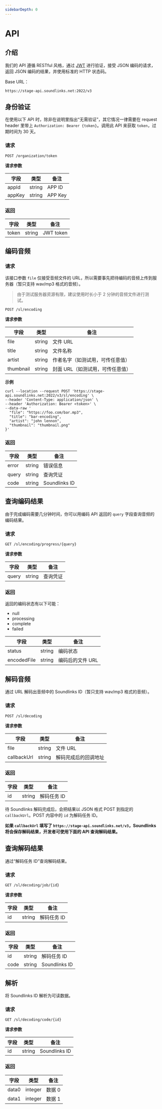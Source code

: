```yaml
---
sidebarDepth: 0
---
```


# API

## 介绍

我们的 API 遵循 RESTful 风格，通过 [JWT](https://jwt.io/) 进行验证，接受 JSON 编码的请求，返回 JSON 编码的结果，并使用标准的 HTTP 状态码。

Base URL：

```
https://stage-api.soundlinks.net:2022/v3
```

## 身份验证

在使用以下 API 时，除非在说明里指出“无需验证”，其它情况一律需要在 request header 里带上 `Authorization: Bearer {token}`。调用此 API 来获取 `token`，过期时间为 30 天。

### 请求

```
POST /organization/token
```

**请求参数**

| 字段 | 类型 | 备注 |
| ----- | ---- | ---- |
| appId | string | APP ID |
| appKey | string | APP Key |

### 返回

| 字段 | 类型 | 备注 |
| ----- | ---- | ---- |
| token | string | JWT token

## 编码音频

### 请求

该接口参数 `file` 仅接受音频文件的 URL，所以需要事先把待编码的音频上传到服务器（暂只支持 wav/mp3 格式的音频）。

> 由于测试服务器资源有限，建议使用时长小于 2 分钟的音频文件进行测试。

```
POST /sl/encoding
```

**请求参数**

| 字段 | 类型 | 备注 |
| ----- | ---- | ---- |
| file | string | 文件 URL |
| title | string | 文件名称 |
| artist | string | 作者名字（如测试用，可传任意值）|
| thumbnail | string | 封面 URL（如测试用，可传任意值）|

**示例**

```
curl --location --request POST 'https://stage-api.soundlinks.net:2022/v3/sl/encoding' \
--header 'Content-Type: application/json' \
--header 'Authorization: Bearer <token>' \
--data-raw '
  "file": "https://foo.com/bar.mp3",
  "title": "bar-encoding",
  "artist": "john lennon",
  "thumbnail": "thumbnail.png"
}'
```

### 返回

| 字段 | 类型 | 备注 |
| ----- | ---- | ---- |
| error | string | 错误信息 |
| query | string | 查询凭证 |
| code | string | Soundlinks ID |

## 查询编码结果

由于完成编码需要几分钟时间，你可以用编码 API 返回的 `query` 字段查询音频的编码结果。

### 请求

```
GET /sl/encoding/progress/{query}
```

**请求参数**

| 字段 | 类型 | 备注 |
| ----- | ---- | ---- |
| query | string | 查询凭证 |

### 返回

返回的编码状态有以下可能：

- null
- processing
- complete
- failed

| 字段 | 类型 | 备注 |
| ----- | ---- | ---- |
| status | string | 编码状态 |
| encodedFile | string | 编码后的文件 URL |

## 解码音频

通过 URL 解码出音频中的 Soundlinks ID（暂只支持 wav/mp3 格式的音频）。

### 请求

```
POST /sl/decoding
```

**请求参数**

| 字段 | 类型 | 备注 |
| ----- | ---- | ---- |
| file | string | 文件 URL |
| callbackUrl | string | 解码完成后的回调地址 |

### 返回

| 字段 | 类型 | 备注 |
| ----- | ---- | ---- |
| id | string | 解码任务 ID |

待 Soundlinks 解码完成后，会把结果以 JSON 格式 POST 到指定的 `callbackUrl`。POST 内容中的 `id` 为解码任务 ID。

**如果 `callbackUrl` 填写了 `https://stage-api.soundlinks.net/v3`，Soundlinks 将会保存解码结果，开发者可使用下面的 API 查询解码结果。**

## 查询解码结果

通过“解码任务 ID”查询解码结果。

### 请求

```
GET /sl/decoding/job/{id}
```

**请求参数**

| 字段 | 类型 | 备注 |
| ----- | ---- | ---- |
| id | string | 解码任务 ID |

### 返回

| 字段 | 类型 | 备注 |
| ----- | ---- | ---- |
| id | string | 解码任务 ID |
| code | string | Soundlinks ID |

## 解析

将 Soundlinks ID 解析为可读数据。

### 请求

```
GET /sl/decoding/code/{id}
```

**请求参数**

| 字段 | 类型 | 备注 |
| ----- | ---- | ---- |
| id | string | Soundlinks ID |

### 返回

| 字段 | 类型 | 备注 |
| ----- | ---- | ---- |
| data0 | integer | 数据 0 |
| data1 | integer | 数据 1 |
